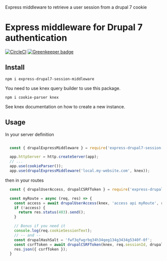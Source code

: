 Express middleware to retrieve a user session from a drupal 7 cookie

# Express middleware for Drupal 7 authentication

[![CircleCI](https://circleci.com/gh/rawpixel1/express-drupal7-session-middleware.svg?style=svg)](https://circleci.com/gh/rawpixel1/express-drupal7-session-middleware) [![Greenkeeper badge](https://badges.greenkeeper.io/rawpixel1/express-drupal7-session-middleware.svg)](https://greenkeeper.io/)

## Install

`npm i express-drupal7-session-middleware`

You need to use knex query builder to use this package.

`npm i cookie-parser knex`

See knex documentation on how to create a new instance.

## Usage

In your server definition
```javascript

  const { drupalExpressMiddleware } = require('express-drupal7-session-middleware');

  app.httpServer = http.createServer(app);
  // ...
  app.use(cookieParser());
  app.use(drupalExpressMiddleware('local.my-website.com', knex));

```

then in your routes
```javascript
  const { drupalUserAccess, drupalCSRFToken } = require('express-drupal7-session-middleware');

  const myRoute = async (req, res) => {
    const access = await drupalUserAccess(knex, 'access api myRoute', req.userId);
    if (!access) {
      return res.status(403).send();
    }

    // Bonus if you need it
    console.log(req.cookieSessionText);
    // -- and --
    const drupalHashSalt = 'fwf3qfwgrbq34h34qeg134g3434g5340f-0f';
    const csrfToken = await drupalCSRFToken(knex, req.sessionId, drupalHashSalt, 'services'));
    res.json({ csrfToken });
  }
```
